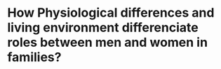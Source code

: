 # How Physiological differences and living environment differenciate roles between men and women in families?
